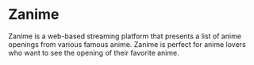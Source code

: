 # Zanime
Zanime is a web-based streaming platform that presents a list of anime openings from various famous anime. Zanime is perfect for anime lovers who want to see the opening of their favorite anime.
